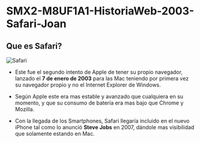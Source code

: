 # SMX2-M8UF1A1-HistoriaWeb-2003-Safari-Joan
## Que es Safari?
![Safari](C:\Repositorios\SMX2-M8UF1A1-HistoriaWeb-2004-MozillaFirefox-Joan.web)
- Este fue el segundo intento de Apple de tener su propio navegador, lanzado el **7 de enero de 2003** para las Mac teniendo por primera vez su navegador propio y no el Internet Explorer de Windows.

- Según Apple este era mas estable y avanzado que cualquiera en su momento, y que su consumo de batería era mas bajo que Chrome y Mozilla.

- Con la llegada de los Smartphones, Safari llegaría incluido en el nuevo iPhone tal como lo anunció **Steve Jobs** en 2007, dándole mas visibilidad que solamente estando en Mac.









